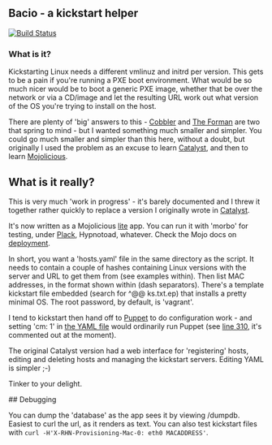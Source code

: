 ## Bacio - a kickstart helper

[![Build Status](https://travis-ci.org/phips/bacio.png)](https://travis-ci.org/phips/bacio)

### What is it?

Kickstarting Linux needs a different vmlinuz and initrd per version. This gets
to be a pain if you're running a PXE boot environment. What would be so much
nicer would be to boot a generic PXE image, whether that be over the network or
via a CD/image and let the resulting URL work out what version of the OS you're
trying to install on the host.

There are plenty of 'big' answers to this - [Cobbler](http://www.cobblerd.org)
and [The Forman](http://theforeman.org) are two that spring to mind - but I
wanted something much smaller and simpler. You could go much smaller and
simpler than this here, without a doubt, but originally I used the problem as
an excuse to learn [Catalyst](http://catalystframework.org), and then to learn
[Mojolicious](http://mojolicio.us).

## What is it really?

This is very much 'work in progress' - it's barely documented and I threw it
together rather quickly to replace a version I originally wrote in
[Catalyst](http://catalystframework.org).

It's now written as a Mojolicious
[lite](http://mojolicio.us/perldoc/Mojolicious/Lite) app. You can run it with
'morbo' for testing, under [Plack](http://plackperl.org), Hypnotoad, whatever.
Check the Mojo docs on
[deployment](http://mojolicio.us/perldoc/Mojolicious/Guides/Cookbook#DEPLOYMENT).

In short, you want a 'hosts.yaml' file in the same directory as the script. It
needs to contain a couple of hashes containing Linux versions with the server
and URL to get them from (see examples within). Then list MAC addresses, in the
format shown within (dash separators). There's a template kickstart file
embedded (search for ^@@ ks.txt.ep) that installs a pretty minimal OS. The root
password, by default, is 'vagrant'.

I tend to kickstart then hand off to
[Puppet](https://puppetlabs.com/puppet/what-is-puppet/) to do configuration
work - and setting 'cm: 1' in [the YAML
file](https://github.com/phips/bacio/blob/master/hosts.yaml) would ordinarily
run Puppet (see [line
310](https://github.com/phips/bacio/blob/master/bacio.pl), it's commented out
at the moment).

The original Catalyst version had a web interface for 'registering' hosts,
editing and deleting hosts and managing the kickstart servers. Editing YAML is
simpler ;-)

Tinker to your delight.

## Debugging

You can dump the 'database' as the app sees it by viewing /dumpdb. Easiest to
curl the url, as it renders as text. You can also test kickstart files with
`curl -H'X-RHN-Provisioning-Mac-0: eth0 MACADDRESS'`.



